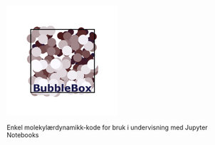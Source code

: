 
<img src="bubblebox_logo4.png" width = 250px>


Enkel molekylærdynamikk-kode for bruk i undervisning med Jupyter Notebooks

